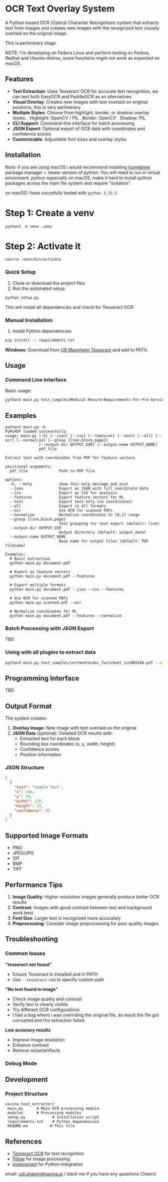 # OCR Text Overlay System

A Python-based OCR (Optical Character Recognition) system that extracts text from images and creates new images with the recognized text visually overlaid on the original image.

This is perliminary stage.

NOTE: I'm developing on Fedora Linux and perform testing on Fedora, Redhat and Ubuntu distros, some functions might not work as expected on macOS.

## Features

-  **Text Extraction**: Uses Tesseract OCR for accurate text recognition, we can test both EasyOCR and PaddleOCR as an alternatives
-  **Visual Overlay**: Creates new images with text overlaid on original positions, this is very perliminary
-  **Multiple Styles**: Choose from highlight, border, or shadow overlay styles:
  . Highlight: OpenCV / PIL
  . Border: OpenCV
  . Shadow: PIL
-  **CLI Support**: Command-line interface for batch processing
-  **JSON Export**: Optional export of OCR data with coordinates and confidence scores
-  **Customizable**: Adjustable font sizes and overlay styles

## Installation

Note: if you are using macOS i would recommend installing [homebrew](https://brew.sh/) package manager + newer version of python.
You will need to run in virtual enviorment, python especially on macOS, make it hard to install python packages across the main file system and require "isolation".

on macOS i have succefully tested with `python 3.13.5` 

# Step 1: Create a venv
`python3 -m venv .venv`

# Step 2: Activate it
`source .venv/bin/activate`

### Quick Setup

1. Clone or download the project files
2. Run the automated setup:

```bash
python setup.py
```

This will install all dependencies and check for Tesseract OCR.

### Manual Installation

1. Install Python dependencies:
```bash
pip install -r requirements.txt
```

**Windows:**
Download from [UB Mannheim Tesseract](https://github.com/UB-Mannheim/tesseract/wiki) and add to PATH.

## Usage

### Command Line Interface

Basic usage:
```bash
python3 main.py test_samples/Medical-Record-Requirements-for-Pre-Service.pdf --all
```

## Examples
```
python3 main.py -h
PyMuPDF loaded successfully.
usage: main.py [-h] [--json] [--csv] [--features] [--text] [--all] [--ocr] [--normalize] [--group {line,block,page}]
               [--output-dir OUTPUT_DIR] [--output-name OUTPUT_NAME]
               pdf_file

Extract text with coordinates from PDF for feature vectors

positional arguments:
  pdf_file              Path to PDF file

options:
  -h, --help            show this help message and exit
  --json                Export as JSON with full coordinate data
  --csv                 Export as CSV for analysis
  --features            Export feature vectors for ML
  --text                Export text only (no coordinates)
  --all                 Export in all formats
  --ocr                 Use OCR for scanned PDFs
  --normalize           Normalize coordinates to [0,1] range
  --group {line,block,page}
                        Text grouping for text export (default: line)
  --output-dir OUTPUT_DIR
                        Output directory (default: output_data)
  --output-name OUTPUT_NAME
                        Base name for output files (default: PDF filename)

Examples:
  # Basic extraction
  python main.py document.pdf

  # Export as feature vectors
  python main.py document.pdf --features

  # Export multiple formats
  python main.py document.pdf --json --csv --features

  # Use OCR for scanned PDFs
  python main.py scanned.pdf --ocr

  # Normalize coordinates for ML
  python main.py document.pdf --features --normalize
```
### Batch Processing with JSON Export

TBD

### Using with all plugins to extract data

```bash
python3 main.py test_samples/certmedrecdoc_factsheet_icn909160.pdf --all
```

## Programming Interface
TBD

## Output Format

The system creates:

1. **Overlay Image**: New image with text overlaid on the original
2. **JSON Data** (optional): Detailed OCR results with:
   - Extracted text for each block
   - Bounding box coordinates (x, y, width, height)
   - Confidence scores
   - Position information

### JSON Structure

```json
[
  {
    "text": "Sample Text",
    "x": 100,
    "y": 50,
    "width": 120,
    "height": 25,
    "confidence": 95
  }
]
```

## Supported Image Formats

- PNG
- JPEG/JPG
- GIF
- BMP
- TIFF

## Performance Tips

1. **Image Quality**: Higher resolution images generally produce better OCR results
2. **Contrast**: Images with good contrast between text and background work best
3. **Font Size**: Larger text is recognized more accurately
4. **Preprocessing**: Consider image preprocessing for poor quality images

## Troubleshooting

### Common Issues

**"tesseract not found"**
- Ensure Tesseract is installed and in PATH
- Use `--tesseract-cmd` to specify custom path

**"No text found in image"**
- Check image quality and contrast
- Verify text is clearly visible
- Try different OCR configurations
- I had a bug where i was overriding the original file, as result the file got corrupted and the extraction failed.

**Low accuracy results**
- Improve image resolution
- Enhance contrast
- Remove noise/artifacts

### Debug Mode

## Development

### Project Structure

```
navina_text_extractor/
 main.py      # Main OCR processing module
 modules      # Processing modules
 setup.py            # Installation script
 requirements.txt    # Python dependencies
 README.md          # This file
```
## References

- [Tesseract OCR](https://github.com/tesseract-ocr/tesseract) for text recognition
- [Pillow](https://pillow.readthedocs.io/) for image processing
- [pytesseract](https://github.com/madmaze/pytesseract) for Python integration

email: udi.shamir@navina.ai  / slack me if you have any questions
Cheers!
